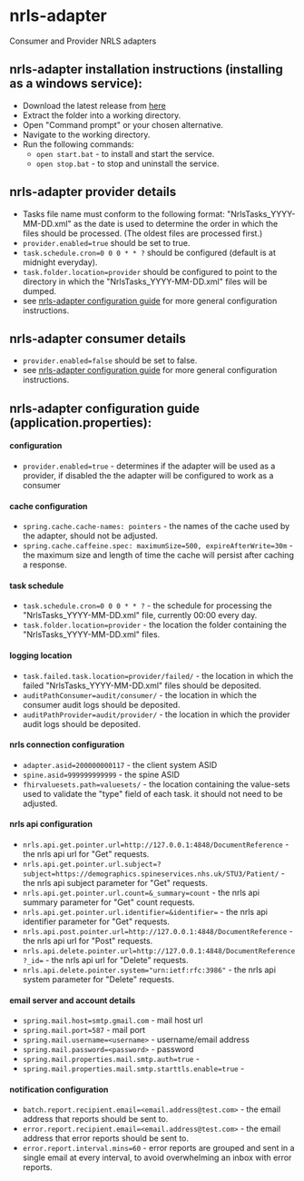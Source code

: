 # nrls-adapter
Consumer and Provider NRLS adapters

## nrls-adapter installation instructions (installing as a windows service):
 - Download the latest release from [here](https://github.com/nhsconnect/nrls-adapter/releases)
 - Extract the folder into a working directory.
 - Open "Command prompt" or your chosen alternative.
 - Navigate to the working directory.
 - Run the following commands:
   - `open start.bat` - to install and start the service.
   - `open stop.bat` - to stop and uninstall the service.
## nrls-adapter provider details
- Tasks file name must conform to the following format: "NrlsTasks_YYYY-MM-DD.xml" as the date is used to determine the order in which the files should be processed. (The oldest files are processed first.)
- `provider.enabled=true` should be set to true.
- `task.schedule.cron=0 0 0 * * ?` should be configured (default is at midnight everyday).
- `task.folder.location=provider` should be configured to point to the directory in which the "NrlsTasks_YYYY-MM-DD.xml" files will be dumped.
- see [nrls-adapter configuration guide](https://github.com/nhsconnect/nrls-adapter/blob/master/README.md#nrls-adapter-configuration-guide-applicationproperties) for more general configuration instructions.
## nrls-adapter consumer details
- `provider.enabled=false` should be set to false.
- see [nrls-adapter configuration guide](https://github.com/nhsconnect/nrls-adapter/blob/master/README.md#nrls-adapter-configuration-guide-applicationproperties) for more general configuration instructions.
## nrls-adapter configuration guide (application.properties):
#### configuration
 - `provider.enabled=true` - determines if the adapter will be used as a provider, if disabled the the adapter will be configured to work as a consumer
#### cache configuration
 - `spring.cache.cache-names: pointers` - the names of the cache used by the adapter, should not be adjusted.
 - `spring.cache.caffeine.spec: maximumSize=500, expireAfterWrite=30m` -  the maximum size and length of time the cache will persist after caching a response.
#### task schedule
 - `task.schedule.cron=0 0 0 * * ?` - the schedule for processing the "NrlsTasks_YYYY-MM-DD.xml" file, currently 00:00 every day.
 - `task.folder.location=provider` - the location the folder containing the "NrlsTasks_YYYY-MM-DD.xml" files.
#### logging location
 - `task.failed.task.location=provider/failed/` - the location in which the failed "NrlsTasks_YYYY-MM-DD.xml" files should be deposited.
 - `auditPathConsumer=audit/consumer/` - the location in which the consumer audit logs should be deposited.
 - `auditPathProvider=audit/provider/` - the location in which the provider audit logs should be deposited.
#### nrls connection configuration
 - `adapter.asid=200000000117` - the client system ASID
 - `spine.asid=999999999999` - the spine ASID
 - `fhirvaluesets.path=valuesets/` - the location containing the value-sets used to validate the "type" field of each task. it should not need to be adjusted.
#### nrls api configuration
 - `nrls.api.get.pointer.url=http://127.0.0.1:4848/DocumentReference` - the nrls api url for "Get" requests.
 - `nrls.api.get.pointer.url.subject=?subject=https://demographics.spineservices.nhs.uk/STU3/Patient/` - the nrls api subject parameter for "Get" requests.
 - `nrls.api.get.pointer.url.count=&_summary=count` - the nrls api summary parameter for "Get" count requests.
 - `nrls.api.get.pointer.url.identifier=&identifier=` - the nrls api identifier parameter for "Get" requests.
 - `nrls.api.post.pointer.url=http://127.0.0.1:4848/DocumentReference` - the nrls api url for "Post" requests.
 - `nrls.api.delete.pointer.url=http://127.0.0.1:4848/DocumentReference?_id=` - the nrls api url for "Delete" requests.
 - `nrls.api.delete.pointer.system="urn:ietf:rfc:3986"` - the nrls api system parameter for "Delete" requests.
#### email server and account details
 - `spring.mail.host=smtp.gmail.com` - mail host url
 - `spring.mail.port=587` - mail port
 - `spring.mail.username=<username>` - username/email address
 - `spring.mail.password=<password>` - password
 - `spring.mail.properties.mail.smtp.auth=true` - 
 - `spring.mail.properties.mail.smtp.starttls.enable=true` -
#### notification configuration
 - `batch.report.recipient.email=<email.address@test.com>` - the email address that reports should be sent to.
 - `error.report.recipient.email=<email.address@test.com>` - the email address that error reports should be sent to.
 - `error.report.interval.mins=60` - error reports are grouped and sent in a single email at every interval, to avoid overwhelming an inbox with error reports.
